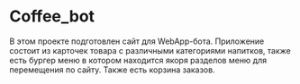 # Coffee_bot
В этом проекте подготовлен сайт для WebApp-бота. Приложение состоит из карточек товара c различными категориями напитков, также есть бургер меню в котором находится якоря разделов меню для перемещения по сайту. Также есть корзина заказов.
